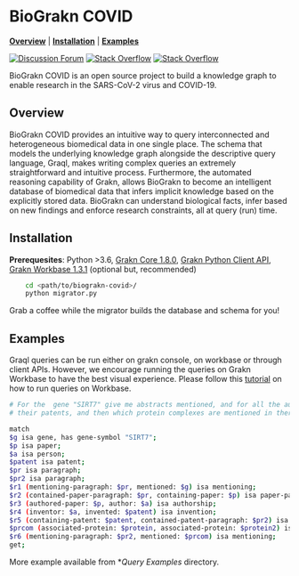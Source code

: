 # BioGrakn COVID 

**[Overview](#overview)** | **[Installation](#installation)** |
 **[Examples](#examples)** 

[![Discussion Forum](https://img.shields.io/discourse/https/discuss.grakn.ai/topics.svg)](https://discuss.grakn.ai)
[![Stack Overflow](https://img.shields.io/badge/stackoverflow-grakn-796de3.svg)](https://stackoverflow.com/questions/tagged/grakn)
[![Stack Overflow](https://img.shields.io/badge/stackoverflow-graql-3dce8c.svg)](https://stackoverflow.com/questions/tagged/graql)

BioGrakn COVID is an open source project to build a knowledge graph to enable research in the SARS-CoV-2 virus and COVID-19.

## Overview
BioGrakn COVID provides an intuitive way to query interconnected and heterogeneous biomedical data in one single place. The schema that models the underlying knowledge graph alongside the descriptive query language, Graql, makes writing complex queries an extremely straightforward and intuitive process. Furthermore, the automated reasoning capability of Grakn, allows BioGrakn to become an intelligent database of biomedical data that infers implicit knowledge based on the explicitly stored data. BioGrakn can understand biological facts, infer based on new findings and enforce research constraints, all at query (run) time.

## Installation
**Prerequesites**: Python >3.6, [Grakn Core 1.8.0](https://grakn.ai/download#core), [Grakn Python Client API](https://dev.grakn.ai/docs/client-api/python), [Grakn Workbase 1.3.1](https://grakn.ai/download#workbase) (optional but, recommended)
```bash
    cd <path/to/biograkn-covid>/
    python migrator.py
```
Grab a coffee while the migrator builds the database and schema for you!

## Examples
Graql queries can be run either on grakn console, on workbase or through client APIs.  However, we encourage running the queries on Grakn Workbase to have the best visual experience. Please follow this [tutorial](https://www.youtube.com/watch?v=Y9awBeGqTes&t=197s) on how to run queries on Workbase.

```bash
# For the  gene "SIRT7" give me abstracts mentioned, and for all the authors,
# their patents, and then which protein complexes are mentioned in there, and give me the individual proteins

match 
$g isa gene, has gene-symbol "SIRT7"; 
$p isa paper;
$a isa person;
$patent isa patent; 
$pr isa paragraph;
$pr2 isa paragraph;
$r1 (mentioning-paragraph: $pr, mentioned: $g) isa mentioning;
$r2 (contained-paper-paragraph: $pr, containing-paper: $p) isa paper-paragraph-containment;
$r3 (authored-paper: $p, author: $a) isa authorship; 
$r4 (inventor: $a, invented: $patent) isa invention; 
$r5 (containing-patent: $patent, contained-patent-paragraph: $pr2) isa patent-paragraph-containment;
$prcom (associated-protein: $protein, associated-protein: $protein2) isa protein-complex; 
$r6 (mentioning-paragraph: $pr2, mentioned: $prcom) isa mentioning; 
get; 

```
More example available from **Query Examples* directory.
